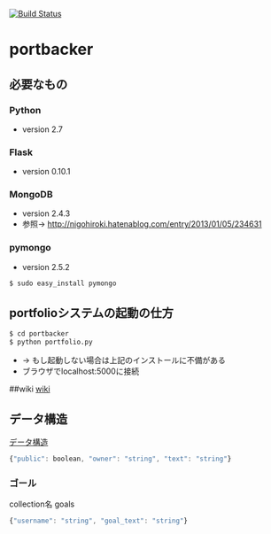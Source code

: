 [![Build Status](https://travis-ci.org/ICTKyouikukei2013/portbacker.png?branch=tos-kamiya/refactoring)](https://travis-ci.org/ICTKyouikukei2013/portbacker)

# portbacker

## 必要なもの

### Python
* version 2.7

### Flask
* version 0.10.1

### MongoDB
* version 2.4.3
* 参照→ http://nigohiroki.hatenablog.com/entry/2013/01/05/234631

### pymongo
* version 2.5.2

```bash
$ sudo easy_install pymongo
```

## portfolioシステムの起動の仕方

```bash
$ cd portbacker
$ python portfolio.py
```
* → もし起動しない場合は上記のインストールに不備がある
* ブラウザでlocalhost:5000に接続

##wiki
[wiki](https://github.com/ICTKyouikukei2013/portbacker/wiki "wiki")

## データ構造
[データ構造](https://github.com/ICTKyouikukei2013/portbacker/wiki/%E3%83%87%E3%83%BC%E3%82%BF%E6%A7%8B%E9%80%A0 "データ構造")

```javascript
{"public": boolean, "owner": "string", "text": "string"}
```

### ゴール
collection名 goals

```javascript
{"username": "string", "goal_text": "string"}
```